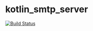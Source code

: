 # kotlin_smtp_server
[![Build Status](https://travis-ci.org/Peyphour/kotlin_smtp_server.svg?branch=master)](https://travis-ci.org/Peyphour/kotlin_smtp_server)
